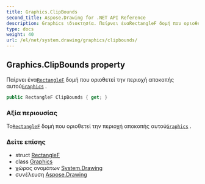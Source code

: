 ```yaml
---
title: Graphics.ClipBounds
second_title: Aspose.Drawing for .NET API Reference
description: Graphics ιδιοκτησία. Παίρνει έναRectangleF δομή που οριοθετεί την περιοχή αποκοπής αυτούGraphics .
type: docs
weight: 40
url: /el/net/system.drawing/graphics/clipbounds/
---
```

## Graphics.ClipBounds property

Παίρνει ένα[`RectangleF`](../../rectanglef/) δομή που οριοθετεί την περιοχή αποκοπής αυτού[`Graphics`](../) .

```csharp
public RectangleF ClipBounds { get; }
```

### Αξία περιουσίας

Το[`RectangleF`](../../rectanglef/) δομή που οριοθετεί την περιοχή αποκοπής αυτού[`Graphics`](../) .

### Δείτε επίσης

* struct [RectangleF](../../rectanglef/)
* class [Graphics](../)
* χώρος ονομάτων [System.Drawing](../../graphics/)
* συνέλευση [Aspose.Drawing](../../../)



